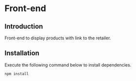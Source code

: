 # Front-end

## Introduction

Front-end to display products with link to the retailer.

## Installation

Execute the following command below to install dependencies.

```
npm install
```
